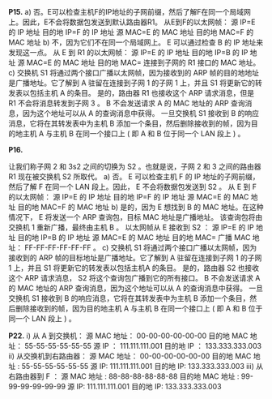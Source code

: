 **P15.**
a) 否。E可以检查主机F的IP地址的⼦⽹前缀，然后了解F在同⼀个局域⽹上。因此，E不会将数据包发送到默认路由器R1。
从E到F的以太⽹帧：
源 IP=E 的 IP 地址
⽬的地 IP=F 的 IP 地址
源 MAC=E 的 MAC 地址
⽬的地 MAC=F 的 MAC 地址
b) 不，因为它们不在同⼀个局域⽹上。 E 可以通过检查 B 的 IP 地址来发现这⼀点。
从 E 到 R1 的以太⽹帧：
源 IP=E 的 IP 地址
⽬的地 IP=B 的 IP 地址
源 MAC=E 的 MAC 地址
⽬的地 MAC= 连接到⼦⽹的 R1 接⼝的 MAC 地址。
c) 交换机 S1 将通过两个接⼝⼴播以太⽹帧，因为接收到的 ARP 帧的⽬的地地址是⼴播地址。它了解到 A 驻留在连接到⼦⽹ 1 的⼦⽹ 1 上，并且 S1 将更新它的转发表以包括主机 A 的条⽬。
是的，路由器 R1 也接收这个 ARP 请求消息，但是 R1 不会将消息转发到⼦⽹ 3 。
B 不会发送请求 A 的 MAC 地址的 ARP 查询消息，因为这个地址可以从 A 的查询消息中获得。
⼀旦交换机 S1 接收到 B 的响应消息，它将在其转发表中为主机 B 添加⼀个条⽬，然后删除接收到的帧，因为⽬的地主机 A 与主机 B 在同⼀个接⼝上 ( 即 A 和 B 位于同⼀个 LAN 段上 ) 。



**P16.**

让我们称⼦⽹ 2 和 3s2 之间的切换为 S2 。也就是说，⼦⽹ 2 和 3 之间的路由器 R1 现在被交换机 S2 所取代。
a) 否。 E 可以检查主机 F 的 IP 地址的⼦⽹前缀，然后了解 F 在同⼀个 LAN 段上。因此， E 不会将数据包发送到 S2 。
从 E 到 F 的以太⽹帧：
源 IP=E 的 IP 地址
⽬的地 IP=F 的 IP 地址
源 MAC=E 的 MAC 地址
⽬的地 MAC=F 的 MAC 地址
b) 是的，因为 E 想找到 B 的 MAC 地址。在这种情况下， E 将发送⼀个 ARP 查询包，⽬标 MAC 地址是⼴播地址。
该查询包将由交换机 1 重新⼴播，最终由主机 B 。
以太⽹帧从 E 接收到 S2 ：
源 IP=E 的 IP 地址
⽬的地 IP=B 的 IP 地址
源 MAC=E 的 MAC 地址
⽬的地 MAC= ⼴播 MAC 地址： FF-FF-FF-FF-FF-FF 。
c) 交换机 S1 将通过两个接⼝⼴播以太⽹帧，因为接收到的 ARP 帧的⽬标地址是⼴播地址。它了解到 A 驻留在连接到⼦⽹ 1 的⼦⽹ 1 上，并且 S1 将更新它的转发表以包括主机A 的条⽬。
是的，路由器 S2 也接收这个 ARP 请求消息， S2 将这个查询包⼴播到它的所有接⼝。
B 不会发送请求 A 的 MAC 地址的 ARP 查询消息，因为这个地址可以从 A 的查询消息中获得。
⼀旦交换机 S1 接收到 B 的响应消息，它将在其转发表中为主机 B 添加⼀个条⽬，然后删除接收到的帧，因为⽬的地主机 A 与主机 B 在同⼀个接⼝上 ( 即 A 和 B 位于同⼀个 LAN 段上 ) 。



**P22.**
i) 从 A 到交换机：
源 MAC 地址： 00-00-00-00-00-00
⽬的地 MAC 地址： 55-55-55-55-55-55
源 IP ： 111.111.111.001
⽬的地 IP ： 133.333.333.003
ii) 从交换机到右路由器：
源 MAC 地址： 00-00-00-00-00-00
⽬的地 MAC 地址 : 55-55-55-55-55-55
源 IP: 111.111.111.001
⽬的地 IP: 133.333.333.003
iii) 从右路由器到 F ：
源 MAC 地址 : 88-88-88-88-88-88
⽬的地 MAC 地址 : 99-99-99-99-99-99
源 IP: 111.111.111.001
⽬的地 IP: 133.333.333.003